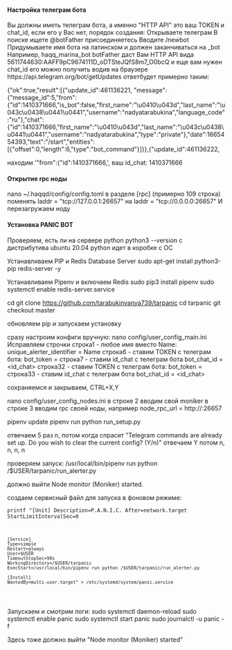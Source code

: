 <h4>Настройка телеграм бота</h4>
Вы должны иметь телеграм бота, а именно "HTTP API" это ваш TOKEN и chat_id, если его у Вас нет, порядок создания:
Открываете телеграм
В поиске ищете @botFather
присоединяетесь
Вводите /newbot
Придумываете имя бота на латинском и должен заканчиваться на _bot
Например, haqq_marina_bot
botFather даст Вам HTTP API  вида
5611744630:AAFF9pC9674111D_oDTSteJQfS8m7_O0bcQ
и еще вам нужен chat_id
его можно получить водив на браузере https://api.telegram.org/bot<HTTP API>/getUpdates
ответбудет примерно таким:

{"ok":true,"result":[{"update_id":461136221,
"message":{"message_id":5,"from":{"id":1410371666,"is_bot":false,"first_name":"\u0410\u043d","last_name":"\u043c\u0438\u0441\u0441","username":"nadyatarabukina","language_code":"ru"},"chat":{"id":1410371666,"first_name":"\u0410\u043d","last_name":"\u043c\u0438\u0441\u0441","username":"nadyatarabukina","type":"private"},"date":1665454393,"text":"/start","entities":[{"offset":0,"length":6,"type":"bot_command"}]}},{"update_id":461136222,

находим '"from":{"id":1410371666,', ваш id_chat: 1410371666

  <h4>Открытие rpc ноды</h4>

nano ~/.haqqd/config/config.toml
в разделе [rpc] (примерно 109 строка)
поменять laddr = "tcp://127.0.0.1:26657" на laddr = "tcp://0.0.0.0:26657"
И перезагружаем ноду
  
  <h4>Установка PANIC BOT</h4>

Проверяем, есть ли на сервере python
python3 --version
с дистрибутива ubuntu 20.04 python идет в коробке с ОС

Устанавливаем PIP и Redis Database Server
sudo apt-get install python3-pip redis-server -y

Устанавливаем Pipenv и включаем Redis
sudo pip3 install pipenv
sudo systemctl enable redis-server.service

cd
git clone https://github.com/tarabukinvanya739/tarpanic
cd tarpanic
git checkout master

обновляем pip и запускаем установку

сразу настроим конфиги вручную:
nano config/user_config_main.ini
Исправляем строчки
строка1 - любое имя вместо Name:
unique_alerter_identifier = Name 
строка6 - ставим TOKEN с телеграм бота:
bot_token = <TOKEN>
строка7 - ставим id_chat с телеграм бота
bot_chat_id = <id_chat>
строка32 - ставим TOKEN с телеграм бота:
bot_token = <TOKEN>
строка33 - ставим id_chat с телеграм бота
bot_chat_id = <id_chat>

сохраняемся и закрываем, CTRL+X,Y

nano config/user_config_nodes.ini
в строке 2 вводим свой moniker
в строке 3 вводим rpc своей ноды, например
node_rpc_url = http://<ip>:26657

pipenv update
pipenv run python run_setup.py

отвечаем 5 раз n, потом когда спрасит "Telegram commands are already set up. Do you wish to clear the current config? (Y/n)" отвечаем Y
потом n, n, n, n

проверяем запуск:
/usr/local/bin/pipenv run python /$USER/tarpanic/run_alerter.py

должно выйти Node monitor (Moniker) started.

создаем сервисный файл для запуска в фоновом режиме:
<code>  
    printf "[Unit]
    Description=P.A.N.I.C.
    After=network.target
    StartLimitIntervalSec=0

    [Service]
    Type=simple
    Restart=always
    User=$USER
    TimeoutStopSec=90s
    WorkingDirectory=/$USER/tarpanic
    ExecStart=/usr/local/bin/pipenv run python /$USER/tarpanic/run_alerter.py
  
    [Install]
    WantedBy=multi-user.target" > /etc/systemd/system/panic.service 
 </code>
  
Запускаем и смотрим логи:
  sudo systemctl daemon-reload
  sudo systemctl enable panic
  sudo systemctl start panic
  sudo journalctl -u panic -f
  
Здесь тоже должно выйти "Node monitor (Moniker) started"
